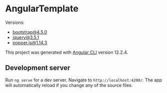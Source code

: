 # AngularTemplate

Versions:

- bootstrap@4.5.0
- jquery@3.5.1
- popper.js@1.14.3

This project was generated with [Angular CLI](https://github.com/angular/angular-cli) version 12.2.4.

## Development server

Run `ng serve` for a dev server. Navigate to `http://localhost:4200/`. The app will automatically reload if you change any of the source files.
